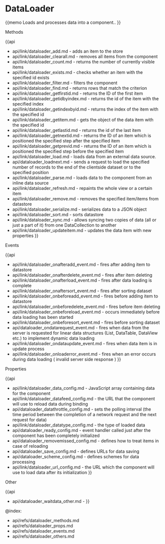 DataLoader 
=============

{{memo Loads and processes data into a component.. }}



<div class='h2'>Methods</div>

{{api
- api/link/dataloader_add.md - adds an item to the store
- api/link/dataloader_clearall.md - removes all items from the component
- api/link/dataloader_count.md - returns the number of currently visible items
- api/link/dataloader_exists.md - checks whether an item with the specified id exists
- api/link/dataloader_filter.md - filters the component
- api/link/dataloader_find.md - returns rows that match the criterion
- api/link/dataloader_getfirstid.md - returns the ID of the first item
- api/link/dataloader_getidbyindex.md - returns the id of the item with the specified index
- api/link/dataloader_getindexbyid.md - returns the index of the item with the specified id
- api/link/dataloader_getitem.md - gets the object of the data item with the specified id
- api/link/dataloader_getlastid.md - returns the id of the last item
- api/link/dataloader_getnextid.md - returns the ID of an item which is positioned the specified step after the specified item
- api/link/dataloader_getprevid.md - returns the ID of an item which is positioned the specified step before the specified item
- api/link/dataloader_load.md - loads data from an external data source.
- api/dataloader_loadnext.md - sends a request to load the specified number of records to the end of the clientside dataset or to the specified position
- api/link/dataloader_parse.md - loads data to the component from an inline data source
- api/link/dataloader_refresh.md - repaints the whole view or a certain item
- api/link/dataloader_remove.md - removes the specified item/items from datastore
- api/link/dataloader_serialize.md - serializes data to a JSON object
- api/link/dataloader_sort.md - sorts datastore
- api/link/dataloader_sync.md - allows syncing two copies of data (all or just a part of it) from one DataCollection to another
- api/link/dataloader_updateitem.md - updates the data item with new properties
}}


<div class='h2'>Events</div>


{{api
- api/link/dataloader_onafteradd_event.md - fires after adding item to datastore
- api/link/dataloader_onafterdelete_event.md - fires after item deleting
- api/link/dataloader_onafterload_event.md - fires after data loading is complete
- api/link/dataloader_onaftersort_event.md - fires after sorting dataset
- api/link/dataloader_onbeforeadd_event.md - fires before adding item to datastore
- api/link/dataloader_onbeforedelete_event.md - fires before item deleting
- api/link/dataloader_onbeforeload_event.md - occurs immediately before data loading has been started
- api/link/dataloader_onbeforesort_event.md - fires before sorting dataset
- api/dataloader_ondatarequest_event.md - fires when data from the server is requested for linear data structures (List, DataTable, DataView etc.) to implement dynamic data loading
- api/link/dataloader_ondataupdate_event.md - fires when data item is in update process
- api/link/dataloader_onloaderror_event.md - fires when an error occurs during data loading ( invalid server side response )
}}


<div class='h2'>Properties</div>

{{api
- api/link/dataloader_data_config.md - JavaScript array containing data for the component
- api/link/dataloader_datafeed_config.md - the URL that the component will use to reload data during binding
- api/dataloader_datathrottle_config.md - sets the polling interval (the time period between the completion of a network request and the next request for data)
- api/link/dataloader_datatype_config.md - the type of loaded data
- api/dataloader_ready_config.md - event handler called just after the component has been completely initialized
- api/dataloader_removemissed_config.md - defines how to treat items in case of reloading
- api/dataloader_save_config.md - defines URLs for data saving
- api/dataloader_scheme_config.md - defines schemes for data processing
- api/link/dataloader_url_config.md - the URL which the component will use to load data after its initialization
}}





<div class='h2'>Other</div>


{{api
- api/dataloader_waitdata_other.md - 
}}


@index:
- api/refs/dataloader_methods.md
- api/refs/dataloader_props.md
- api/refs/dataloader_events.md
- api/refs/dataloader_others.md

